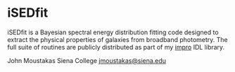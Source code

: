 iSEDfit
=======

iSEDfit is a Bayesian spectral energy distribution fitting code designed to extract the physical properties of galaxies from broadband photometry.  The full suite of routines are publicly distributed as part of my  [impro](https://github.com/moustakas/impro) IDL library.

John Moustakas
Siena College
jmoustakas@siena.edu

